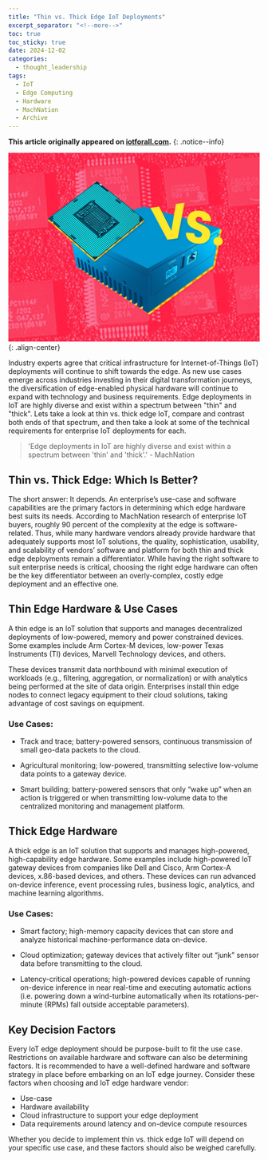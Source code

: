 ```yaml
---
title: "Thin vs. Thick Edge IoT Deployments"
excerpt_separator: "<!--more-->"
toc: true
toc_sticky: true
date: 2024-12-02
categories:
  - thought_leadership
tags:
  - IoT
  - Edge Computing
  - Hardware
  - MachNation
  - Archive
---
```


**This article originally appeared on [iotforall.com](https://www.iotforall.com/thin-vs-thick-edge-in-enterprise-iot-deployments).**
{: .notice--info}

![image-center](/assets/images/iotForAll-header.jpg){: .align-center}

Industry experts agree that critical infrastructure for Internet-of-Things (IoT) deployments will continue to shift towards the edge. As new use cases emerge across industries investing in their digital transformation journeys, the diversification of edge-enabled physical hardware will continue to expand with technology and business requirements. Edge deployments in IoT are highly diverse and exist within a spectrum between "thin" and "thick". Lets take a look at thin vs. thick edge IoT, compare and contrast both ends of that spectrum, and then take a look at some of the technical requirements for enterprise IoT deployments for each.

<!--more-->

> 'Edge deployments in IoT are highly diverse and exist within a spectrum between 'thin' and 'thick'.' - MachNation

## Thin vs. Thick Edge: Which Is Better?

The short answer: It depends. An enterprise’s use-case and software capabilities are the primary factors in determining which edge hardware best suits its needs. According to MachNation research of enterprise IoT buyers, roughly 90 percent of the complexity at the edge is software-related. Thus, while many hardware vendors already provide hardware that adequately supports most IoT solutions, the quality, sophistication, usability, and scalability of vendors’ software and platform for both thin and thick edge deployments remain a differentiator. While having the right software to suit enterprise needs is critical, choosing the right edge hardware can often be the key differentiator between an overly-complex, costly edge deployment and an effective one.

## Thin Edge Hardware & Use Cases

A thin edge is an IoT solution that supports and manages decentralized deployments of low-powered, memory and power constrained devices. Some examples include Arm Cortex-M devices, low-power Texas Instruments (TI) devices, Marvell Technology devices, and others.

These devices transmit data northbound with minimal execution of workloads (e.g., filtering, aggregation, or normalization) or with analytics being performed at the site of data origin. Enterprises install thin edge nodes to connect legacy equipment to their cloud solutions, taking advantage of cost savings on equipment.

### Use Cases:

- Track and trace; battery-powered sensors, continuous transmission of small geo-data packets to the cloud.

- Agricultural monitoring; low-powered, transmitting selective low-volume data points to a gateway device.

- Smart building; battery-powered sensors that only “wake up” when an action is triggered or when transmitting low-volume data to the centralized monitoring and management platform.

## Thick Edge Hardware

A thick edge is an IoT solution that supports and manages high-powered, high-capability edge hardware. Some examples include high-powered IoT gateway devices from companies like Dell and Cisco, Arm Cortex-A devices, x.86-based devices, and others. These devices can run advanced on-device inference, event processing rules, business logic, analytics, and machine learning algorithms.

### Use Cases:

- Smart factory; high-memory capacity devices that can store and analyze historical machine-performance data on-device.

- Cloud optimization; gateway devices that actively filter out “junk” sensor data before transmitting to the cloud.

- Latency-critical operations; high-powered devices capable of running on-device inference in near real-time and executing automatic actions (i.e. powering down a wind-turbine automatically when its rotations-per-minute (RPMs) fall outside acceptable parameters).

## Key Decision Factors

Every IoT edge deployment should be purpose-built to fit the use case. Restrictions on available hardware and software can also be determining factors. It is recommended to have a well-defined hardware and software strategy in place before embarking on an IoT edge journey. Consider these factors when choosing and IoT edge hardware vendor:

- Use-case
- Hardware availability
- Cloud infrastructure to support your edge deployment
- Data requirements around latency and on-device compute resources

Whether you decide to implement thin vs. thick edge IoT will depend on your specific use case, and these factors should also be weighed carefully.
